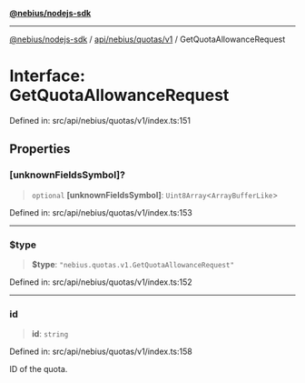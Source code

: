 [**@nebius/nodejs-sdk**](../../../../../README.md)

***

[@nebius/nodejs-sdk](../../../../../README.md) / [api/nebius/quotas/v1](../README.md) / GetQuotaAllowanceRequest

# Interface: GetQuotaAllowanceRequest

Defined in: src/api/nebius/quotas/v1/index.ts:151

## Properties

### \[unknownFieldsSymbol\]?

> `optional` **\[unknownFieldsSymbol\]**: `Uint8Array`\<`ArrayBufferLike`\>

Defined in: src/api/nebius/quotas/v1/index.ts:153

***

### $type

> **$type**: `"nebius.quotas.v1.GetQuotaAllowanceRequest"`

Defined in: src/api/nebius/quotas/v1/index.ts:152

***

### id

> **id**: `string`

Defined in: src/api/nebius/quotas/v1/index.ts:158

ID of the quota.
